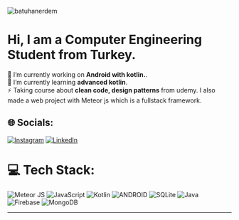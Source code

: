 <p align="left"> <img src="https://komarev.com/ghpvc/?username=batuhanerdem&label=Profile%20views&color=0e75b6&style=flat" alt="batuhanerdem" /> </p>

# Hi, I am a Computer Engineering Student from Turkey.
🔭 I’m currently working on **Android with kotlin.**.<br>🌱 I’m currently learning **advanced kotlin**.<br>⚡ Taking course about **clean code, design patterns** from udemy. I also made a web project with Meteor js which is a fullstack framework.


## 🌐 Socials:
[![Instagram](https://img.shields.io/badge/Instagram-%23E4405F.svg?logo=Instagram&logoColor=white)](https://instagram.com/batuhannerdem_) [![LinkedIn](https://img.shields.io/badge/LinkedIn-%230077B5.svg?logo=linkedin&logoColor=white)](https://linkedin.com/in/https://www.linkedin.com/in/batuhan-erdem/) 

# 💻 Tech Stack:
![Meteor JS](https://img.shields.io/badge/meteorjs-%23d74c4c.svg?style=for-the-badge&logo=meteor&logoColor=white) ![JavaScript](https://img.shields.io/badge/javascript-%23323330.svg?style=for-the-badge&logo=javascript&logoColor=%23F7DF1E) ![Kotlin](https://img.shields.io/badge/kotlin-%230095D5.svg?style=for-the-badge&logo=kotlin&logoColor=white) ![ANDROID](https://img.shields.io/badge/android-%2320232a.svg?style=for-the-badge&logo=android&logoColor=%a4c639) ![SQLite](https://img.shields.io/badge/sqlite-%2307405e.svg?style=for-the-badge&logo=sqlite&logoColor=white) ![Java](https://img.shields.io/badge/java-%23ED8B00.svg?style=for-the-badge&logo=java&logoColor=white) ![Firebase](https://img.shields.io/badge/firebase-%23039BE5.svg?style=for-the-badge&logo=firebase) ![MongoDB](https://img.shields.io/badge/MongoDB-%234ea94b.svg?style=for-the-badge&logo=mongodb&logoColor=white)

---
